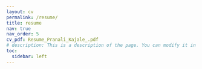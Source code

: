 ```yaml
---
layout: cv
permalink: /resume/
title: resume
nav: true
nav_order: 5
cv_pdf: Resume_Pranali_Kajale_.pdf
# description: This is a description of the page. You can modify it in '_pages/cv.md'. You can also change or remove the top pdf download button.
toc:
  sidebar: left
---
```

